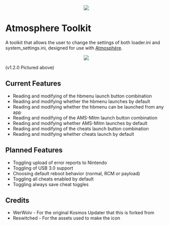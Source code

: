  <p align="center"><img src="https://raw.githubusercontent.com/16BitWonder/Atmosphere-Toolkit/dev/icon.jpg"></p>

# Atmosphere Toolkit

A toolkit that allows the user to change the settings of both loader.ini and system_settings.ini, designed for use with [Atmosphère](https://github.com/Atmosphere-NX/Atmosphere).

<p align="center"><img src="https://raw.githubusercontent.com/16BitWonder/Atmosphere-Toolkit/dev/img/1.2.0.jpg"></p>
(v1.2.0 Pictured above)

## Current Features
- Reading and modifying of the hbmenu launch button combination 
- Reading and modifying whether the hbmenu launches by default
- Reading and modifying whether the hbmenu can be launched from any app
- Reading and modifying of the AMS-Mitm launch button combination
- Reading and modifying whether AMS-Mitm launches by default
- Reading and modifying of the cheats launch button combination
- Reading and modifying whether cheats launch by default

## Planned Features
- Toggling upload of error reports to Nintendo
- Toggling of USB 3.0 support
- Choosing default reboot behavior (normal, RCM or payload)
- Toggling all cheats enabled by default
- Toggling always save cheat toggles

## Credits
- WerWolv - For the original Kosmos Updater that this is forked from
- Reswitched - For the assets used to make the icon

